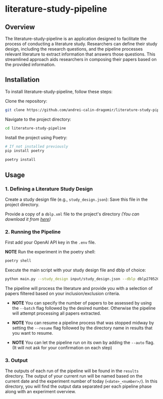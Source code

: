 # literature-study-pipeline
## Overview
The literature-study-pipeline is an application designed to facilitate the process of conducting a literature study. Researchers can define their study design, including the research questions, and the pipeline processes relevant literature to extract information that answers those questions. This streamlined approach aids researchers in composing their papers based on the provided information.

## Installation

To install literature-study-pipeline, follow these steps:

Clone the repository:
```bash
git clone https://github.com/andrei-calin-dragomir/literature-study-pipeline.git
```

Navigate to the project directory:

```bash
cd literature-study-pipeline
```

Install the project using Poetry:
```bash
# If not installed previously
pip install poetry

poetry install
```

## Usage
### 1. Defining a Literature Study Design

Create a study design file (e.g., `study_design.json`):
Save this file in the project directory.

Provide a copy of a `dblp.xml` file to the project's directory
_(You can download it from [here](https://dblp.uni-trier.de/xml/dblp.xml.gz))_

### 2. Running the Pipeline

First add your OpenAI API key in the `.env` file.

**NOTE** Run the experiment in the poetry shell: 
```bash
poetry shell
```

Execute the main script with your study design file and dblp of choice:

```bash
python main.py --study_design input/study_design.json --dblp dblp27052024.xml
```

The pipeline will process the literature and provide you with a selection of papers filtered based on your inclusion/exclusion criteria.

- **NOTE** You can specify the number of papers to be assessed by using the `--batch` flag followed by the desired number. Otherwise the pipeline will attempt processing all papers extracted.

- **NOTE** You can resume a pipeline process that was stopped midway by setting the `--resume` flag followed by the directory name in results that you want to resume.

- **NOTE** You can let the pipeline run on its own by adding the `--auto` flag. (It will not ask for your confirmation on each step)

### 3. Output

The outputs of each run of the pipeline will be found in the `results` directory.
The output of your current run will be named based on the current date and the experiment number of today (`<date>_<number>/`).
In this directory, you will find the output data separated per each pipeline phase along with an experiment overview.
